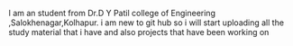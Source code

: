 I am an student from Dr.D Y Patil college of Engineering ,Salokhenagar,Kolhapur.
i am new to git hub so i will start uploading all the study material that i have and also projects that have been working on
